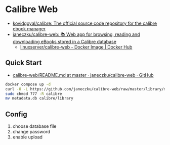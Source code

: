 # Calibre Web

- [kovidgoyal/calibre: The official source code repository for the calibre ebook manager](https://github.com/kovidgoyal/calibre)
- [janeczku/calibre-web: :books: Web app for browsing, reading and downloading eBooks stored in a Calibre database](https://github.com/janeczku/calibre-web)
    - [linuxserver/calibre-web - Docker Image | Docker Hub](https://hub.docker.com/r/linuxserver/calibre-web)

## Quick Start

- [calibre-web/README.md at master · janeczku/calibre-web · GitHub](https://github.com/janeczku/calibre-web/blob/master/README.md#quick-start)

```sh
docker compose up -d
curl -O -L https://github.com/janeczku/calibre-web/raw/master/library/metadata.db
sudo chmod 777 -R calibre
mv metadata.db calibre/library
```

## Config

1. choose database file
2. change password
3. enable upload

